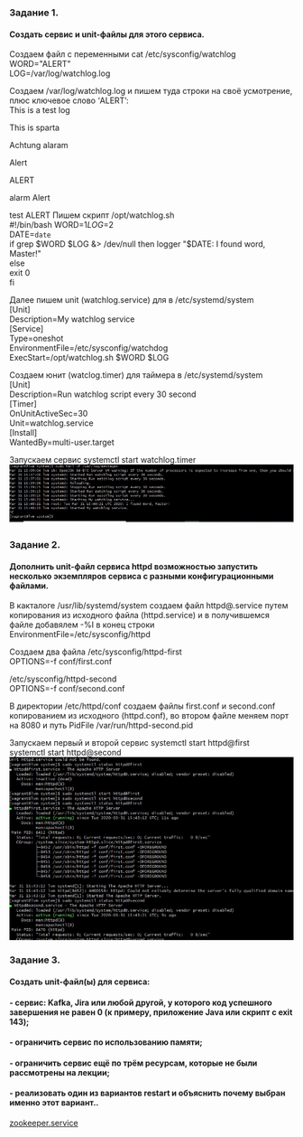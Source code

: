 ### Задание 1.
#### Создать сервис и unit-файлы для этого сервиса.

Создаем файл с переменными  cat /etc/sysconfig/watchlog
WORD="ALERT"  
LOG=/var/log/watchlog.log

 Создаем /var/log/watchlog.log и пишем туда строки на своё усмотрение,  
плюс ключевое слово ‘ALERT’:  
This is a test log

This is sparta

Achtung alaram

Alert

ALERT

alarm Alert

test ALERT
Пишем скрипт /opt/watchlog.sh  
#!/bin/bash 
WORD=$1    
LOG=$2    
DATE=`date`    
if grep $WORD $LOG &> /dev/null    
then      
logger "$DATE: I found word, Master!"    
else    
exit 0    
fi    

Далее пишем unit (watchlog.service) для   в /etc/systemd/system    
[Unit]  
Description=My watchlog service  
[Service]  
Type=oneshot  
EnvironmentFile=/etc/sysconfig/watchdog  
ExecStart=/opt/watchlog.sh $WORD $LOG  

Создаем юнит (watclog.timer) для таймера в /etc/systemd/system  
[Unit]  
Description=Run watchlog script every 30 second  
[Timer]  
OnUnitActiveSec=30  
Unit=watchlog.service  
[Install]  
WantedBy=multi-user.target

Запускаем сервис
systemctl start watchlog.timer
![picture](https://github.com/Andrey874/manual_kernel_update/blob/master/HW7/watchlog.jpg)


### Задание 2.
#### Дополнить unit-файл сервиса httpd возможностью запустить несколько экземпляров сервиса с разными конфигурационными файлами.

В какталоге /usr/lib/systemd/system создаем файл httpd@.service путем копирования из исходного файла (httpd.service) и в получившемся файле добавялем -%I в конец строки EnvironmentFile=/etc/sysconfig/httpd

Создаем два файла
 /etc/sysconfig/httpd-first  
OPTIONS=-f conf/first.conf

/etc/sysconfig/httpd-second  
OPTIONS=-f conf/second.conf

В директории /etc/httpd/conf создаем файлы  first.conf и second.conf копированием из исходного (httpd.conf), во втором файле меняем порт на 8080 и путь  PidFile /var/run/httpd-second.pid

Запускаем первый и второй сервис
systemctl start httpd@first  
systemctl start httpd@second  
![picture1](https://github.com/Andrey874/manual_kernel_update/blob/master/HW7/httpd.jpg)

### Задание 3.
#### Создать unit-файл(ы) для сервиса:
#### - сервис: Kafka, Jira или любой другой, у которого код успешного завершения не равен 0 (к примеру, приложение Java или скрипт с exit 143);
#### - ограничить сервис по использованию памяти;
#### - ограничить сервис ещё по трём ресурсам, которые не были рассмотрены на лекции;
#### - реализовать один из вариантов restart и объяснить почему выбран именно этот вариант..

[zookeeper.service](https://github.com/Andrey874/manual_kernel_update/blob/master/HW7/zookeeper.service)
